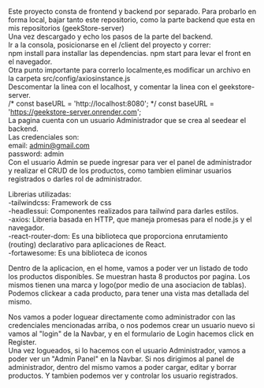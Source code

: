 Este proyecto consta de frontend y backend por separado. Para probarlo en forma local, bajar tanto este repositorio, como la parte backend que esta en mis repositorios (geekStore-server)
 <br/>
Una vez descargado y echo los pasos de la parte del backend.
 <br/>
Ir a la consola, posicionarse en el /client del proyecto y correr:
 <br/>
 npm install para installar las dependencias.
 npm start para levar el front en el navegador.
<br/>
Otra punto importante para correrlo localmente,es modificar un archivo en la carpeta src/config/axiosinstance.js
<br/>
Descomentar la linea con el localhost, y comentar la linea con el geekstore-server.
<br/>
/* const baseURL = 'http://localhost:8080'; */
const baseURL = 'https://geekstore-server.onrender.com';
<br/>
La pagina cuenta con un usuario Administrador que se crea al seedear el backend.
<br/>
Las credenciales son:
<br/>
email: admin@gmail.com
<br/>
password: admin
<br/>
Con el usuario Admin se puede ingresar para ver el panel de administrador y realizar el CRUD de los productos, como tambien eliminar usuarios registrados o darles rol de administrador.
<br/>

Librerias utilizadas:
<br/>
-tailwindcss: Framework de css
<br/>
-headlessui: Componentes realizados para tailwind para darles estilos.
<br/>
-axios: Libreria basada en HTTP, que maneja promesas para el node.js y el navegador.
<br/>
-react-router-dom: Es una biblioteca que proporciona enrutamiento (routing) declarativo para aplicaciones de React. 
<br/>
-fortawesome: Es una biblioteca de iconos
<br/>

Dentro de la aplicacion, en el home, vamos a poder ver un listado de todo los productos disponibles. Se muestran hasta 8 productos por pagina. Los mismos tienen una marca y logo(por medio de una asociacion de tablas).
<br/>
 Podemos clickear a cada producto, para tener una vista mas detallada del mismo.
 <br/>

Nos vamos a poder loguear directamente como administrador con las credenciales mencionadas arriba, o nos podemos crear un usuario nuevo si vamos al "login" de la Navbar, y en el formulario de Login hacemos click en Register.
<br/>
 Una vez logueados, si lo hacemos con el usuario Administrador, vamos a poder ver un "Admin Panel" en la Navbar. Si nos dirigimos al panel de administrador, dentro del mismo vamos a poder cargar, editar y borrar productos. Y tambien podemos ver y controlar los usuario registrados.
 <br/>

